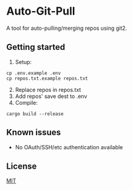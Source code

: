 # Auto-Git-Pull

A tool for auto-pulling/merging repos using git2.

## Getting started
1. Setup:
```
cp .env.example .env
cp repos.txt.example repos.txt
```
2. Replace repos in repos.txt
3. Add repos' save dest to .env
4. Compile:
```
cargo build --release
```

## Known issues
* No OAuth/SSH/etc authentication available

## License
[MIT](https://github.com/abrandec/auto-git-pull/blob/main/MIT-LICENSE.txt)